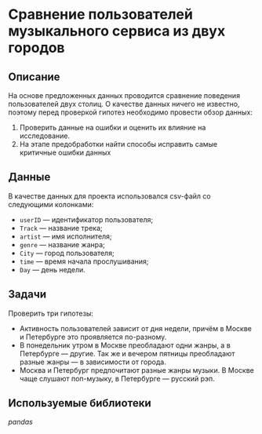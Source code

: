 # Сравнение пользователей музыкального сервиса из двух городов
## Описание
На основе предложенных данных проводится сравнение поведения пользователей двух столиц.
О качестве данных ничего не известно, поэтому перед проверкой гипотез необходимо провести обзор данных:
1) Проверить данные на ошибки и оценить их влияние на исследование.<br>
2) На этапе предобработки найти способы исправить самые критичные ошибки данных

## Данные
В качестве данных для проекта использовался csv-файл со следующими колонками:
- `userID` — идентификатор пользователя;
- `Track` — название трека;  
- `artist` — имя исполнителя;
- `genre` — название жанра;
- `City` — город пользователя;
- `time` — время начала прослушивания;
- `Day` — день недели.

## Задачи
Проверить три гипотезы:
- Активность пользователей зависит от дня недели, причём в Москве и Петербурге это проявляется по-разному.
- В понедельник утром в Москве преобладают одни жанры, а в Петербурге — другие. Так же и вечером пятницы преобладают разные жанры — в зависимости от города.
- Москва и Петербург предпочитают разные жанры музыки. В Москве чаще слушают поп-музыку, в Петербурге — русский рэп.

## Используемые библиотеки
*pandas*

